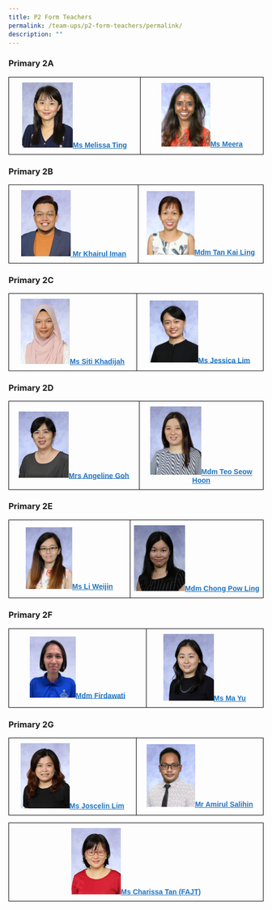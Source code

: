 ```yaml
---
title: P2 Form Teachers
permalink: /team-ups/p2-form-teachers/permalink/
description: ""
---
```

### **Primary 2A**

<style type="text/css">
.tg  {border-collapse:collapse;border-spacing:0;}
.tg td{border-color:black;border-style:solid;border-width:1px;font-family:Arial, sans-serif;font-size:14px;
  overflow:hidden;padding:10px 5px;word-break:normal;}
.tg th{border-color:black;border-style:solid;border-width:1px;font-family:Arial, sans-serif;font-size:14px;
  font-weight:normal;overflow:hidden;padding:10px 5px;word-break:normal;}
.tg .tg-f4yw{background-color:#FFF;text-align:center;vertical-align:middle}
.tg .tg-vgmr{background-color:#;text-align:center;vertical-align:middle}
</style>
<table class="tg">
<thead>
  <tr>
    <td colspan="2" class="tg-vgmr"><img style="width:40%" src="/images/Our%20Team%20UPS/P2%20Form%20Teachers/Melissa.jpg"><span style="font-weight:bold"><a rel="noopener noreferrer" target="_blank" href="mailto:ting_pui_ling@schools.gov.sg"><span style="text-decoration:underline;color:#1E73BE;background-color:transparent">Ms Melissa Ting</span></a></span></td>
    <td class="tg-vgmr"><img style="width:42%" src="/images/Our%20Team%20UPS/Tamil%20Language%20Teachers/meera.jpg"><span style="font-weight:bold"><a rel="noopener noreferrer" target="_blank" href="mailto:Meera_rajarethenam@schools.gov.sg"><span style="text-decoration:underline;color:#1E73BE;background-color:transparent">Ms Meera</span></a></span><br>
		</td>
	</tr>
</thead>
</table>
	
	
### **Primary 2B**
	
<style type="text/css">
.tg  {border-collapse:collapse;border-spacing:0;}
.tg td{border-color:black;border-style:solid;border-width:1px;font-family:Arial, sans-serif;font-size:14px;
  overflow:hidden;padding:10px 5px;word-break:normal;}
.tg th{border-color:black;border-style:solid;border-width:1px;font-family:Arial, sans-serif;font-size:14px;
  font-weight:normal;overflow:hidden;padding:10px 5px;word-break:normal;}
.tg .tg-f4yw{background-color:#FFF;text-align:center;vertical-align:middle}
.tg .tg-vgmr{background-color:#;text-align:center;vertical-align:middle}
</style>
<table class="tg">
<thead>
  <tr>
    <td colspan="2" class="tg-vgmr"><img style="width:40%" src="/images/Our%20Team%20UPS/P2%20Form%20Teachers/mr%20khairul%20iman%20bin%20dailami.jpg"><span style="font-weight:bold"><a rel="noopener noreferrer" target="_blank" href="mailto:
khairul_iman_dailami@schools.gov.sg"><span style="text-decoration:underline;color:#1E73BE;background-color:transparent">
Mr Khairul Iman</span></a></span></td>
    <td class="tg-vgmr"><img style="width:40%" src="/images/Our%20Team%20UPS/Learning%20Support%20Teachers/mdm%20tan%20kai%20ling.jpg"><span style="font-weight:bold"><a rel="noopener noreferrer" target="_blank" href="mailto:tan_kai_ling@schools.gov.sg"><span style="text-decoration:underline;color:#1E73BE;background-color:transparent">Mdm Tan Kai Ling</span></a></span><br>
		</td>
	</tr>
</thead>
</table>
	
### **Primary 2C**

<style type="text/css">
.tg  {border-collapse:collapse;border-spacing:0;}
.tg td{border-color:black;border-style:solid;border-width:1px;font-family:Arial, sans-serif;font-size:14px;
  overflow:hidden;padding:10px 5px;word-break:normal;}
.tg th{border-color:black;border-style:solid;border-width:1px;font-family:Arial, sans-serif;font-size:14px;
  font-weight:normal;overflow:hidden;padding:10px 5px;word-break:normal;}
.tg .tg-f4yw{background-color:#FFF;text-align:center;vertical-align:middle}
.tg .tg-vgmr{background-color:#;text-align:center;vertical-align:middle}
</style>
<table class="tg">
<thead>
  <tr>
    <td colspan="2" class="tg-vgmr"><img style="width:40%" src="/images/Our%20Team%20UPS/P2%20Form%20Teachers/ms%20siti%20khadijah%20binti%20riduan.jpg"><span style="font-weight:bold"><a rel="noopener noreferrer" target="_blank" href="mailto:siti_khadijah_riduan@schools.gov.sg"><span style="text-decoration:underline;color:#1E73BE;background-color:transparent">Ms Siti Khadijah</span></a></span></td>
    <td class="tg-vgmr"><img style="width:40%" src="/images/Our%20Team%20UPS/PE%20Teachers/Jessica.jpg"><span style="font-weight:bold"><a rel="noopener noreferrer" target="_blank" href="mailto:lim_rui_fang_jessica@schools.gov.sg
"><span style="text-decoration:underline;color:#1E73BE;background-color:transparent">Ms Jessica Lim
</span></a></span><br>
		</td>
	</tr>
</thead>
</table>

### **Primary 2D**

<style type="text/css">
.tg  {border-collapse:collapse;border-spacing:0;}
.tg td{border-color:black;border-style:solid;border-width:1px;font-family:Arial, sans-serif;font-size:14px;
  overflow:hidden;padding:10px 5px;word-break:normal;}
.tg th{border-color:black;border-style:solid;border-width:1px;font-family:Arial, sans-serif;font-size:14px;
  font-weight:normal;overflow:hidden;padding:10px 5px;word-break:normal;}
.tg .tg-f4yw{background-color:#FFF;text-align:center;vertical-align:middle}
.tg .tg-vgmr{background-color:#;text-align:center;vertical-align:middle}
</style>
<table class="tg">
<thead>
  <tr>
    <td colspan="2" class="tg-vgmr"><img style="width:40%" src="/images/Our%20Team%20UPS/P2%20Form%20Teachers/mrs%20angeline%20goh.jpg"><span style="font-weight:bold"><a rel="noopener noreferrer" target="_blank" href="mailto:siti_khadijah_riduan@schools.gov.sg"><span style="text-decoration:underline;color:#1E73BE;background-color:transparent">Mrs Angeline Goh</span></a></span></td>
    <td class="tg-vgmr"><img style="width:43%" src="/images/Our%20Team%20UPS/Chinese%20Language%20Teachers/mdm%20teo%20seow%20hoon.jpg"><span style="font-weight:bold"><a rel="noopener noreferrer" target="_blank" href="mailto:teo_seow_hoon@schools.gov.sg
"><span style="text-decoration:underline;color:#1E73BE;background-color:transparent">Mdm Teo Seow Hoon
</span></a></span><br>
		</td>
	</tr>
</thead>
</table>

### **Primary 2E**

<style type="text/css">
.tg  {border-collapse:collapse;border-spacing:0;}
.tg td{border-color:black;border-style:solid;border-width:1px;font-family:Arial, sans-serif;font-size:14px;
  overflow:hidden;padding:10px 5px;word-break:normal;}
.tg th{border-color:black;border-style:solid;border-width:1px;font-family:Arial, sans-serif;font-size:14px;
  font-weight:normal;overflow:hidden;padding:10px 5px;word-break:normal;}
.tg .tg-f4yw{background-color:#FFF;text-align:center;vertical-align:middle}
.tg .tg-vgmr{background-color:#;text-align:center;vertical-align:middle}
</style>
<table class="tg">
<thead>
  <tr>
    <td colspan="2" class="tg-vgmr"><img style="width:40%" src="/images/Our%20Team%20UPS/P2%20Form%20Teachers/ms%20li%20weijin.jpg"><span style="font-weight:bold"><a rel="noopener noreferrer" target="_blank" href="mailto:li_weijin@schools.gov.sg"><span style="text-decoration:underline;color:#1E73BE;background-color:transparent">Ms Li Weijin</span></a></span></td>
    <td class="tg-vgmr"><img style="width:40%" src="/images/Our%20Team%20UPS/Chinese%20Language%20Teachers/Pow%20Ling.jpg"><span style="font-weight:bold"><a rel="noopener noreferrer" target="_blank" href="mailto:chong_pow_ling@schools.gov.sg
"><span style="text-decoration:underline;color:#1E73BE;background-color:transparent">Mdm Chong Pow Ling</span></a></span><br>
		</td>
	</tr>
</thead>
</table>


### **Primary 2F**

<style type="text/css">
.tg  {border-collapse:collapse;border-spacing:0;}
.tg td{border-color:black;border-style:solid;border-width:1px;font-family:Arial, sans-serif;font-size:14px;
  overflow:hidden;padding:10px 5px;word-break:normal;}
.tg th{border-color:black;border-style:solid;border-width:1px;font-family:Arial, sans-serif;font-size:14px;
  font-weight:normal;overflow:hidden;padding:10px 5px;word-break:normal;}
.tg .tg-f4yw{background-color:#FFF;text-align:center;vertical-align:middle}
.tg .tg-vgmr{background-color:#;text-align:center;vertical-align:middle}
</style>
<table class="tg">
<thead>
  <tr>
     <td class="tg-vgmr"><img style="width:35%" src="/images/Our%20Team%20UPS/P2%20Form%20Teachers/Firdawati.jpg"><span style="font-weight:bold"><a rel="noopener noreferrer" target="_blank" href="mailto:Firdawati_Somsudin@schools.gov.sg"><span style="text-decoration:underline;color:#1E73BE;background-color:transparent">Mdm Firdawati</span></a></span><br></td>
    <td class="tg-vgmr"><img style="width:45%" src="/images/Our%20Team%20UPS/Chinese%20Language%20Teachers/mdm%20ma%20yu.jpg"><span style="font-weight:bold"><a rel="noopener noreferrer" target="_blank" href="mailto:ma_yu@schools.gov.sg"><span style="text-decoration:underline;color:#1E73BE;background-color:transparent">Ms Ma Yu</span></a></span><br>
		</td>
	</tr>
</thead>
</table>

### **Primary 2G**

<style type="text/css">
.tg  {border-collapse:collapse;border-spacing:0;}
.tg td{border-color:black;border-style:solid;border-width:1px;font-family:Arial, sans-serif;font-size:14px;
  overflow:hidden;padding:10px 5px;word-break:normal;}
.tg th{border-color:black;border-style:solid;border-width:1px;font-family:Arial, sans-serif;font-size:14px;
  font-weight:normal;overflow:hidden;padding:10px 5px;word-break:normal;}
.tg .tg-f4yw{background-color:#FFF;text-align:center;vertical-align:middle}
.tg .tg-vgmr{background-color:#;text-align:center;vertical-align:middle}
</style>
<table class="tg">
<thead>
  <tr>
    <td colspan="2" class="tg-vgmr"><img style="width:40%" src="/images/Our%20Team%20UPS/P2%20Form%20Teachers/ms%20Joscelin%20lim%20poh%20chen.jpg"><span style="font-weight:bold"><a rel="noopener noreferrer" target="_blank" href="mailto:lim_poh_chen@schools.gov.sg"><span style="text-decoration:underline;color:#1E73BE;background-color:transparent">Ms Joscelin Lim</span></a></span></td>
    <td class="tg-vgmr"><img style="width:40%" src="/images/Our%20Team%20UPS/PE%20Teachers/AMIRUL.jpg"><span style="font-weight:bold"><a rel="noopener noreferrer" target="_blank" href="mailto:amirul_salihin@schools.gov.sg"><span style="text-decoration:underline;color:#1E73BE;background-color:transparent">Mr Amirul Salihin</span></a></span><br>
		</td>
	</tr>
</thead>
</table>

<style type="text/css">
.tg  {border-collapse:collapse;border-spacing:0;}
.tg td{border-color:black;border-style:solid;border-width:1px;font-family:Arial, sans-serif;font-size:14px;
  overflow:hidden;padding:10px 5px;word-break:normal;}
.tg th{border-color:black;border-style:solid;border-width:1px;font-family:Arial, sans-serif;font-size:14px;
  font-weight:normal;overflow:hidden;padding:10px 5px;word-break:normal;}
.tg .tg-f4yw{background-color:#FFF;text-align:center;vertical-align:middle}
.tg .tg-vgmr{background-color:#;text-align:center;vertical-align:middle}
</style>
<table class="tg">
<thead>
  <tr>
    <td colspan="2" class="tg-vgmr"><img style="width:20%" src="/images/Our%20Team%20UPS/P2%20Form%20Teachers/ms%20charissa%20tan%20lay%20shan.jpg"><span style="font-weight:bold"><a rel="noopener noreferrer" target="_blank" href="mailto:charissa_tan_lay_shan@schools.gov.sg"><span style="text-decoration:underline;color:#1E73BE;background-color:transparent">Ms Charissa Tan (FAJT)</span></a></span></td>
			</tr>
</thead>
</table>
